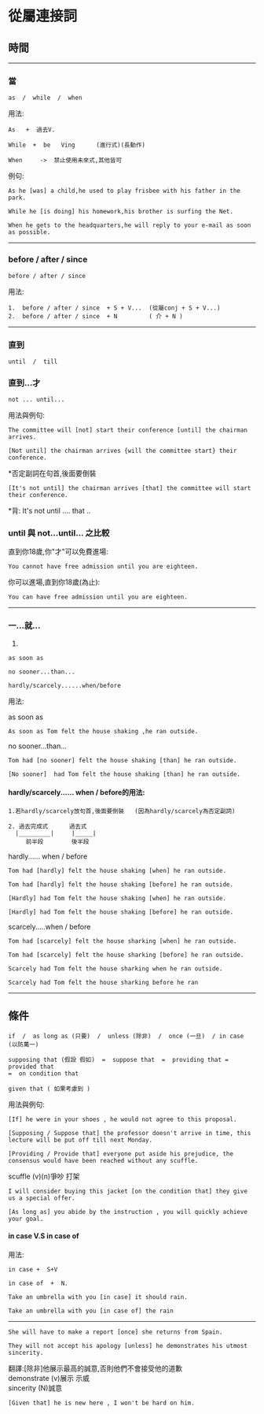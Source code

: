 # 從屬連接詞
## 時間
---
### 當
```
as  /  while  /  when
```

用法:
```
As   +  過去V.
```
```
While  +  be   Ving      (進行式)(長動作)
```
```
When     ->  禁止使用未來式,其他皆可
```
例句:
```
As he [was] a child,he used to play frisbee with his father in the park.
```
```
While he [is doing] his homework,his brother is surfing the Net.
```
```
When he gets to the headquarters,he will reply to your e-mail as soon as possible.
```
---
### before / after / since
```
before / after / since
```
用法:
```
1.  before / after / since  + S + V...  (從屬conj + S + V...)
2.  before / after / since  + N         ( 介 + N )
```
---
### 直到
```
until  /  till
```
### 直到...才
```
not ... until...
```
用法與例句:
```
The committee will [not] start their conference [until] the chairman arrives.
```

```
[Not until] the chairman arrives {will the committee start} their conference.
```
*否定副詞在句首,後面要倒裝
```
[It's not until] the chairman arrives [that] the committee will start their conference.
```
*背: It's not until ....  that ..  

### until 與 not...until... 之比較
直到你18歲,你"才"可以免費進場:
```
You cannot have free admission until you are eighteen.
```
你可以進場,直到你18歲(為止):
```
You can have free admission until you are eighteen.
```
---
   
   
### 一...就...
1.
```
as soon as

no sooner...than...

hardly/scarcely......when/before 

```

用法:  
  
as soon as
```
As soon as Tom felt the house shaking ,he ran outside.
```
no sooner...than...

```
Tom had [no sooner] felt the house shaking [than] he ran outside.
```
```
[No sooner]  had Tom felt the house shaking [than] he ran outside.
```
  
####   hardly/scarcely...... when / before的用法:
```
1.若hardly/scarcely放句首,後面要倒裝   (因為hardly/scarcely為否定副詞)

2. 過去完成式      過去式
  |_________|     |_____|
     前半段        後半段
```

hardly...... when / before 
```
Tom had [hardly] felt the house shaking [when] he ran outside.

Tom had [hardly] felt the house shaking [before] he ran outside.
```
```
[Hardly] had Tom felt the house shaking [when] he ran outside.

[Hardly] had Tom felt the house shaking [before] he ran outside.
```
scarcely.....when / before
```
Tom had [scarcely] felt the house sharking [when] he ran outside.

Tom had [scarcely] felt the house sharking [before] he ran outside.
```
```
Scarcely had Tom felt the house sharking when he ran outside.

Scarcely had Tom felt the house sharking before he ran 
```
--- 
  
  
## 條件
```
if  /  as long as (只要)  /  unless (除非)  /  once (一旦)  / in case (以防萬一)

supposing that (假設 假如)  =  suppose that  =  providing that =  provided that 
=  on condition that

given that ( 如果考慮到 ) 
```
用法與例句:
```
[If] he were in your shoes , he would not agree to this proposal.
```
```
[Supposing / Suppose that] the professor doesn't arrive in time, this lecture will be put off till next Monday.
```
```
[Providing / Provide that] everyone put aside his prejudice, the consensus would have been reached without any scuffle.
```
scuffle (v)(n)爭吵 打架

```
I will consider buying this jacket [on the condition that] they give us a special offer.
```
```
[As long as] you abide by the instruction , you will quickly achieve your goal.
```
#### in case  V.S   in  case of    

用法:

```
in case +  S+V

in case of  +  N.
```
```
Take an umbrella with you [in case] it should rain.

Take an umbrella with you [in case of] the rain
```
---
```
She will have to make a report [once] she returns from Spain.
```
```
They will not accept his apology [unless] he demonstrates his utmost sincerity.
```
翻譯:[除非]他展示最高的誠意,否則他們不會接受他的道歉  
demonstrate (v)展示 示威  
sincerity   (N)誠意  
```
[Given that] he is new here , I won't be hard on him.
```

